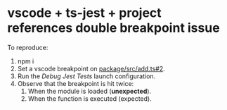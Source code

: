 # vscode + ts-jest + project references double breakpoint issue

To reproduce:

1. npm i
2. Set a vscode breakpoint on [package/src/add.ts#2](src/add.ts).
3. Run the _Debug Jest Tests_ launch configuration.
4. Observe that the breakpoint is hit twice:
   1. When the module is loaded (**unexpected**).
   2. When the function is executed (expected).
